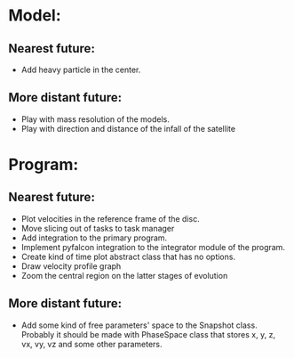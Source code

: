 # Model:
## Nearest future:
- Add heavy particle in the center.

## More distant future: 
- Play with mass resolution of the models.
- Play with direction and distance of the infall of the satellite

# Program: 
## Nearest future:
- Plot velocities in the reference frame of the disc.
- Move slicing out of tasks to task manager
- Add integration to the primary program.
- Implement pyfalcon integration to the integrator module of the program.
- Create kind of time plot abstract class that has no options.
- Draw velocity profile graph
- Zoom the central region on the latter stages of evolution


## More distant future:
- Add some kind of free parameters' space to the Snapshot class. Probably it should be made with PhaseSpace class that stores x, y, z, vx, vy, vz and some other parameters.